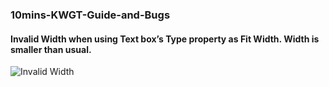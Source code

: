 ### 10mins-KWGT-Guide-and-Bugs



#### Invalid Width when using Text box’s Type property as Fit Width. Width is smaller than usual.
![Invalid Width](https://s3.imgcdn.dev/ITqxB.png)
